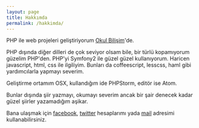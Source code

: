 ```yaml
---
layout: page
title: Hakkımda
permalink: /hakkimda/
---
```


PHP ile web projeleri geliştiriyorum [Okul Bilişim](http://okulbilisim.com)'de.

PHP dışında diğer dilleri de çok seviyor olsam bile, bir türlü kopamıyorum güzelim PHP'den. PHP'yi Symfony2 ile güzel güzel kullanıyorum. Haricen javascript, html, css ile ilgiliyim. Bunları da coffeescript, lesscss, haml gibi yardımcılarla yapmayı severim.

Geliştirme ortamım OSX, kullandığım ide PHPStorm, editör ise Atom.

Bunlar dışında şiir yazmayı, okumayı severim ancak bir şair denecek kadar güzel şiirler yazamadığım aşikar.

Bana ulaşmak için [facebook](http://fb.me/delirehberi), [twitter](http://twitter.com/delirehberi) hesaplarımı yada [mail](mailto:e@emre.xyz) adresimi kullanabilirsiniz.
